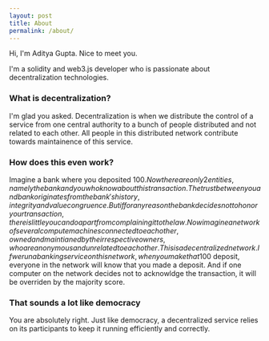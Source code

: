 ```yaml
---
layout: post
title: About
permalink: /about/
---
```


Hi, I'm Aditya Gupta. Nice to meet you.

I'm a solidity and web3.js developer who is passionate about decentralization technologies.

### What is decentralization?

I'm glad you asked. Decentralization is when we distribute the control of a service from one central authority to a bunch of people distributed and not related to each other. All people in this distributed network contribute towards maintainence of this service.

### How does this even work?

Imagine a bank where you deposited 100$. Now there are only 2 entities, namely the bank and you who know about this transaction. The trust between you and bank originates from the bank's history, integrity and value congruence. But if for any reason the bank decides not to honor your transaction, there is little you can do apart from complaining it to the law. Now imagine a network of several compute machines connected to each other, owned and maintianed by their respective owners, who are anonymous and unrelated to each other. This is a decentralized network. If we run a banking service on this network, when you make that 100$ deposit, everyone in the network will know that you made a deposit. And if one computer on the network decides not to acknowldge the transaction, it will be overriden by the majority score.

### That sounds a lot like democracy

You are absolutely right. Just like democracy, a decentralized service relies on its participants to keep it running efficiently and correctly.

<!-- <a class="github-button" href="https://github.com/sharu725/krishna" data-style="mega" data-count-href="/sharu725/krishna/stargazers" data-count-api="/repos/sharu725/krishna#stargazers_count" data-count-aria-label="# stargazers on GitHub" aria-label="Star sharu725/krishna on GitHub">Star</a>
<script async defer src="https://buttons.github.io/buttons.js"></script> -->
